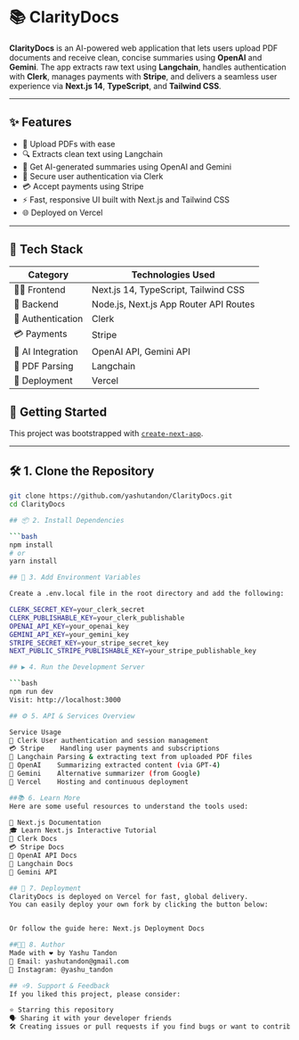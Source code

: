 # 📚 ClarityDocs

**ClarityDocs** is an AI-powered web application that lets users upload PDF documents and receive clean, concise summaries using **OpenAI** and **Gemini**. The app extracts raw text using **Langchain**, handles authentication with **Clerk**, manages payments with **Stripe**, and delivers a seamless user experience via **Next.js 14**, **TypeScript**, and **Tailwind CSS**.

---

## ✨ Features

- 📄 Upload PDFs with ease
- 🔍 Extracts clean text using Langchain
- 🧠 Get AI-generated summaries using OpenAI and Gemini
- 🔐 Secure user authentication via Clerk
- 💳 Accept payments using Stripe
- ⚡ Fast, responsive UI built with Next.js and Tailwind CSS
- 🌐 Deployed on Vercel

---

## 🧰 Tech Stack

| Category          | Technologies Used                           |
|------------------ |-------------------------------------------- |
| 👨‍💻 Frontend       | Next.js 14, TypeScript, Tailwind CSS        |
| 🧠 Backend         | Node.js, Next.js App Router API Routes      |
| 🔐 Authentication | Clerk                                       |
| 💳 Payments       | Stripe                                      |
| 🤖 AI Integration | OpenAI API, Gemini API                      |
| 📜 PDF Parsing    | Langchain                                   |
| 🚀 Deployment     | Vercel                                      |


## 🚀 Getting Started

This project was bootstrapped with [`create-next-app`](https://nextjs.org/docs/app/api-reference/cli/create-next-app).

--- 

## 🛠️ 1. Clone the Repository

```bash
git clone https://github.com/yashutandon/ClarityDocs.git
cd ClarityDocs

## 📦 2. Install Dependencies

```bash
npm install
# or
yarn install

## 🔐 3. Add Environment Variables

Create a .env.local file in the root directory and add the following:

CLERK_SECRET_KEY=your_clerk_secret
CLERK_PUBLISHABLE_KEY=your_clerk_publishable
OPENAI_API_KEY=your_openai_key
GEMINI_API_KEY=your_gemini_key
STRIPE_SECRET_KEY=your_stripe_secret_key
NEXT_PUBLIC_STRIPE_PUBLISHABLE_KEY=your_stripe_publishable_key

## ▶️ 4. Run the Development Server

```bash
npm run dev
Visit: http://localhost:3000

## ⚙️ 5. API & Services Overview

Service	Usage
🔐 Clerk	User authentication and session management
💳 Stripe	Handling user payments and subscriptions
📄 Langchain	Parsing & extracting text from uploaded PDF files
🧠 OpenAI	Summarizing extracted content (via GPT-4)
🧠 Gemini	Alternative summarizer (from Google)
🚀 Vercel	Hosting and continuous deployment

##📚 6. Learn More
Here are some useful resources to understand the tools used:

📘 Next.js Documentation
🎓 Learn Next.js Interactive Tutorial
🔐 Clerk Docs
💳 Stripe Docs
🧠 OpenAI API Docs
📄 Langchain Docs
🧪 Gemini API

## 🚀 7. Deployment
ClarityDocs is deployed on Vercel for fast, global delivery.
You can easily deploy your own fork by clicking the button below:


Or follow the guide here: Next.js Deployment Docs

##🧑‍💻 8. Author
Made with ❤️ by Yashu Tandon
📧 Email: yashutandon@gmail.com
📸 Instagram: @yashu_tandon

## ⭐9. Support & Feedback
If you liked this project, please consider:

⭐ Starring this repository
🗣️ Sharing it with your developer friends
🛠️ Creating issues or pull requests if you find bugs or want to contribute